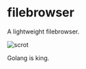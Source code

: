 # filebrowser

A lightweight filebrowser.

![scrot](https://i.postimg.cc/0y364LvB/image.png)

Golang is king.
